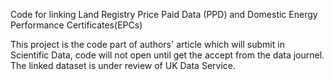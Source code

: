Code for linking Land Registry Price Paid Data (PPD)  and Domestic Energy Performance Certificates(EPCs)


This project is the code part of authors' article which will submit in Scientific Data, code will not open until get the accept from the data journel. The linked dataset is under review of UK Data Service.  

